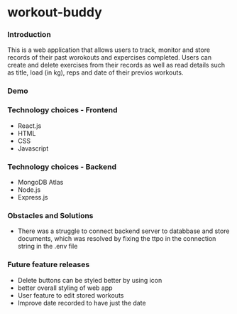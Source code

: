 # workout-buddy

### Introduction

This is a web application that allows users to track, monitor and store records of their past worokouts and expercises completed. Users can create and delete exercises from their records as well as read details such as title, load (in kg), reps and date of their previos workouts.

### Demo

### Technology choices - Frontend
- React.js
- HTML
- CSS
- Javascript

### Technology choices - Backend
- MongoDB Atlas
- Node.js
- Express.js

### Obstacles and Solutions
- There was a struggle to connect backend server to databbase and store documents, which was resolved  by fixing the ttpo in the connection string in the .env file

### Future feature releases
- Delete buttons can be styled better by using icon
- better overall styling of web app
- User feature to edit stored workouts
- Improve date recorded to have just the date
